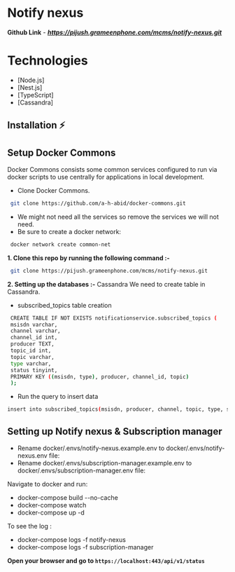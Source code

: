 # Notify nexus

**Github Link** - ***https://pijush.grameenphone.com/mcms/notify-nexus.git***

# Technologies
 - [Node.js]
 - [Nest.js]
 - [TypeScript]
 - [Cassandra]

## Installation :zap:

## Setup Docker Commons
Docker Commons consists some common services configured to run via docker scripts to use centrally for applications in local development.
 - Clone Docker Commons.
 ```bash
  git clone https://github.com/a-h-abid/docker-commons.git
 ```
 - We might not need all the services so remove the services we will not need.
 - Be sure to create a docker network:
 ```bash
  docker network create common-net
 ```
 **1. Clone this repo by running the following command :-**
 ```bash
  git clone https://pijush.grameenphone.com/mcms/notify-nexus.git
 ```
 **2. Setting up the databases :-**
 Cassandra
 We need to create table in Cassandra.
 - subscribed_topics table creation
 ```bash
  CREATE TABLE IF NOT EXISTS notificationservice.subscribed_topics (
  msisdn varchar,
  channel varchar,
  channel_id int,
  producer TEXT,
  topic_id int,
  topic varchar,
  type varchar,
  status tinyint,
  PRIMARY KEY ((msisdn, type), producer, channel_id, topic)
  );
 ```
 - Run the query to insert data
 ```bash
 insert into subscribed_topics(msisdn, producer, channel, topic, type, status) values (88017XXXXXXXX, "cmp", "mygp",topic one", "whitelist", 1);
 ```

 ## Setting up Notify nexus & Subscription manager
 - Rename docker/.envs/notify-nexus.example.env to docker/.envs/notify-nexus.env file:
 - Rename docker/.envs/subscription-manager.example.env to docker/.envs/subscription-manager.env file:

 Navigate to docker and run:
 - docker-compose build --no-cache
 - docker-compose watch
 - docker-compose up -d

 To see the log : 
 - docker-compose logs -f notify-nexus
 - docker-compose logs -f subscription-manager
   
 **Open your browser and go to  `https://localhost:443/api/v1/status`**
 

